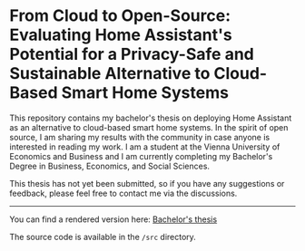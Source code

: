 # From Cloud to Open-Source: Evaluating Home Assistant's Potential for a Privacy-Safe and Sustainable Alternative to Cloud-Based Smart Home Systems

This repository contains my bachelor's thesis on deploying Home Assistant as an alternative to cloud-based smart home systems. In the spirit of open source, I am sharing my results with the community in case anyone is interested in reading my work. I am a student at the Vienna University of Economics and Business and I am currently completing my Bachelor's Degree in Business, Economics, and Social Sciences.

This thesis has not yet been submitted, so if you have any suggestions or feedback, please feel free to contact me via the discussions.

---

You can find a rendered version here: [Bachelor's thesis](Bachelorthesis_Home-Assistant.pdf)

The source code is available in the `/src` directory.